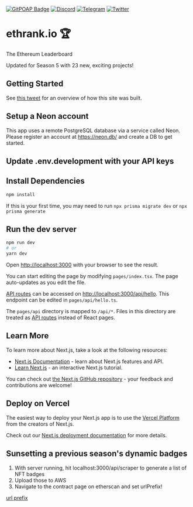 [![GitPOAP Badge](https://public-api.gitpoap.io/v1/repo/Examp-LLC/ethrank/badge)](https://www.gitpoap.io/gh/Examp-LLC/ethrank)
[![Discord](https://img.shields.io/badge/Discord-grey)](https://discord.com/invite/CNVQWw6KFU)
[![Telegram](https://img.shields.io/badge/-Telegram-gray?&logo=telegram&logoColor=white)](https://t.me/ExampLLC)
[![Twitter](https://img.shields.io/twitter/follow/eth_rank?style=social)](https://twitter.com/eth_rank)

# ethrank.io 🏆

The Ethereum Leaderboard

Updated for Season 5 with 23 new, exciting projects!

## Getting Started

See [this tweet](https://twitter.com/blankey1337/status/1478051718617198593) for an overview of how this site was built.

## Setup a Neon account
This app uses a remote PostgreSQL database via a service called Neon.
Please register an account at https://neon.db/ and create a DB to get started.

## Update .env.development with your API keys

## Install Dependencies
```bash
npm install
```

If this is your first time, you may need to run `npx prisma migrate dev` or  `npx prisma generate`

## Run the dev server

```bash
npm run dev
# or
yarn dev
```

Open [http://localhost:3000](http://localhost:3000) with your browser to see the result.

You can start editing the page by modifying `pages/index.tsx`. The page auto-updates as you edit the file.

[API routes](https://nextjs.org/docs/api-routes/introduction) can be accessed on [http://localhost:3000/api/hello](http://localhost:3000/api/hello). This endpoint can be edited in `pages/api/hello.ts`.

The `pages/api` directory is mapped to `/api/*`. Files in this directory are treated as [API routes](https://nextjs.org/docs/api-routes/introduction) instead of React pages.

## Learn More

To learn more about Next.js, take a look at the following resources:

- [Next.js Documentation](https://nextjs.org/docs) - learn about Next.js features and API.
- [Learn Next.js](https://nextjs.org/learn) - an interactive Next.js tutorial.

You can check out [the Next.js GitHub repository](https://github.com/vercel/next.js/) - your feedback and contributions are welcome!

## Deploy on Vercel

The easiest way to deploy your Next.js app is to use the [Vercel Platform](https://vercel.com/new?utm_medium=default-template&filter=next.js&utm_source=create-next-app&utm_campaign=create-next-app-readme) from the creators of Next.js.

Check out our [Next.js deployment documentation](https://nextjs.org/docs/deployment) for more details.

## Sunsetting a previous season's dynamic badges
1. With server running, hit localhost:3000/api/scraper to generate a list of NFT badges
2. Upload those to AWS
3. Navigate to the contract page on etherscan and set urlPrefix!

[url prefix](./public/docs-urlprefix.png)